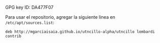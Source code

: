 GPG key ID: DA477F07

Para usar el repositorio, agregar la siguiente linea en `/etc/apt/sources.list`:

```
deb http://mgarciaisaia.github.io/utncillo-alpha/utncillo lombardi contrib
```
